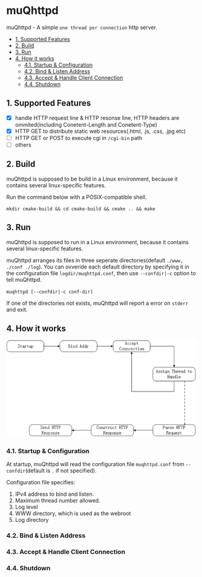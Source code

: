 # muQhttpd

muQhttpd - A simple `one thread per connection` http server.

<!-- TOC depthFrom:2 -->

- [1. Supported Features](#1-supported-features)
- [2. Build](#2-build)
- [3. Run](#3-run)
- [4. How it works](#4-how-it-works)
    - [4.1. Startup & Configuration](#41-startup--configuration)
    - [4.2. Bind & Listen Address](#42-bind--listen-address)
    - [4.3. Accept & Handle Client Connection](#43-accept--handle-client-connection)
    - [4.4. Shutdown](#44-shutdown)

<!-- /TOC -->

## 1. Supported Features

- [x] handle HTTP request line & HTTP resonse line, HTTP headers are ommited(including Conetent-Length and Conetent-Type)
- [x] HTTP GET to distribute static web resources(.html, .js, .css, .jpg etc)
- [ ] HTTP GET or POST to execute cgi in `/cgi-bin` path
- [ ] others

## 2. Build

muQhttpd is supposed to be build in a Linux environment, because it contains several linux-specific features.

Run the command below with a POSIX-compatible shell.

```
mkdir cmake-build && cd cmake-build && cmake .. && make
```

## 3. Run

muQhttpd is supposed to run in a Linux environment, because it contains several linux-specific features.

muQhttpd arranges its files in three seperate directories(default `./www, ./conf ./log`). You can ovveride each default directory by specifying it in the configuration file `logdir/muqhttpd.conf`, then use `--confdir|-c` option to tell muQhttpd.

`muqhttpd [--confdir|-c conf-dir]`

If one of the directories not exists, muQhttpd will report a error on `stderr` and exit.

## 4. How it works

![muQhttpd workflow](./doc/muQhttpd_workflow.png)

### 4.1. Startup & Configuration

At startup, muQhttpd will read the configuration file `muqhttpd.conf` from `--confdir`(default is `.` if not specified). 

Configuration file specifies:

1. IPv4 address to bind and listen.
1. Maximum thread number allowed.
1. Log level
1. WWW directory, which is used as the webroot
1. Log directory

### 4.2. Bind & Listen Address

### 4.3. Accept & Handle Client Connection

### 4.4. Shutdown

